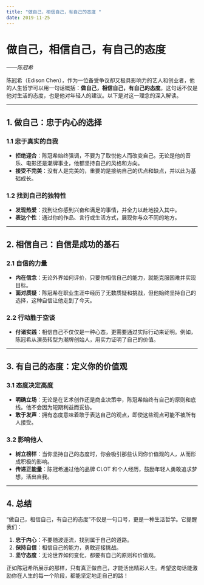 ```yaml
---
title: "做自己，相信自己，有自己的态度 "
date: 2019-11-25
---
```


# 做自己，相信自己，有自己的态度  
*——陈冠希*

陈冠希（Edison Chen），作为一位备受争议却又极具影响力的艺人和创业者，他的人生哲学可以用一句话概括：**做自己，相信自己，有自己的态度**。这句话不仅是他对生活的态度，也是他对年轻人的建议。以下是对这一理念的深入解读。

---

## 1. **做自己：忠于内心的选择**

### 1.1 忠于真实的自我
- **拒绝迎合**：陈冠希始终强调，不要为了取悦他人而改变自己。无论是他的音乐、电影还是潮牌事业，他都坚持自己的风格和方向。
- **接受不完美**：没有人是完美的，重要的是接纳自己的优点和缺点，并以此为基础成长。

### 1.2 找到自己的独特性
- **发现热爱**：找到让你感到兴奋和满足的事情，并全力以赴地投入其中。
- **表达个性**：通过你的作品、言行或生活方式，展现你与众不同的地方。

---

## 2. **相信自己：自信是成功的基石**

### 2.1 自信的力量
- **内在信念**：无论外界如何评价，只要你相信自己的能力，就能克服困难并实现目标。
- **面对质疑**：陈冠希在职业生涯中经历了无数质疑和挑战，但他始终坚持自己的选择，这种自信让他走到了今天。

### 2.2 行动胜于空谈
- **付诸实践**：相信自己不仅仅是一种心态，更需要通过实际行动来证明。例如，陈冠希从演员转型为潮牌创始人，用实力证明了自己的价值。

---

## 3. **有自己的态度：定义你的价值观**

### 3.1 态度决定高度
- **明确立场**：无论是在艺术创作还是商业决策中，陈冠希始终有自己的原则和底线。他不会因为短期利益而妥协。
- **敢于发声**：拥有态度意味着敢于表达自己的观点，即使这些观点可能不被所有人接受。

### 3.2 影响他人
- **树立榜样**：当你坚持自己的态度时，你会吸引那些认同你价值观的人，从而形成积极的影响。
- **传递正能量**：陈冠希通过他的品牌 CLOT 和个人经历，鼓励年轻人勇敢追求梦想，活出自我。

---

## 4. **总结**

“做自己，相信自己，有自己的态度”不仅是一句口号，更是一种生活哲学。它提醒我们：
1. **忠于内心**：不要随波逐流，找到属于自己的道路。
2. **保持自信**：相信自己的能力，勇敢迎接挑战。
3. **坚守态度**：无论世界如何变化，都要有自己的原则和价值观。

正如陈冠希所展示的那样，只有真正做自己，才能活出精彩人生。希望这句话能激励你在人生的每一个阶段，都能坚定地走自己的路！
